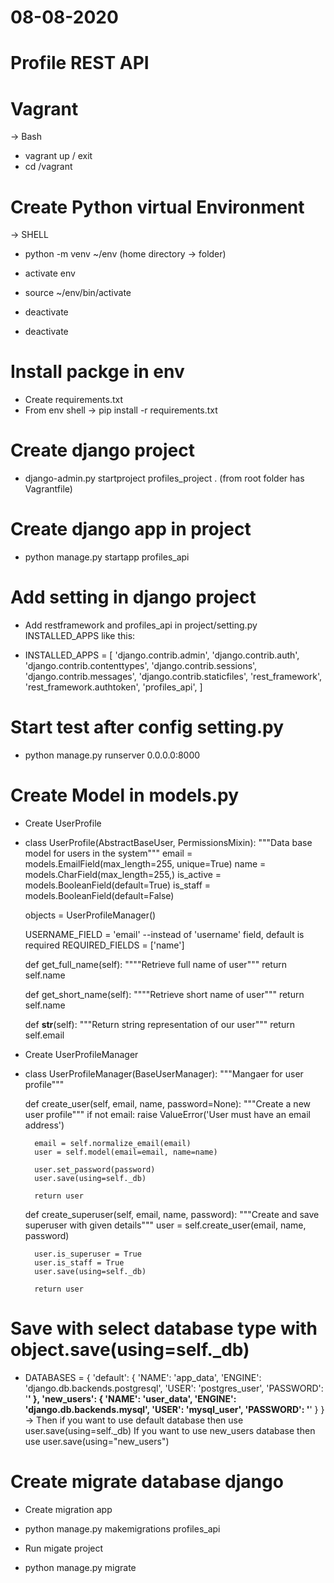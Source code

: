 # 08-08-2020
# Profile REST API

# Vagrant
-> Bash
- vagrant up / exit
- cd /vagrant

# Create Python virtual Environment
-> SHELL
- python -m venv ~/env (home directory -> folder)
+ activate env
- source ~/env/bin/activate
+ deactivate
- deactivate
# Install packge in env
- Create requirements.txt
- From env shell -> pip install -r requirements.txt
# Create django project
- django-admin.py startproject profiles_project . (from root folder has Vagrantfile)
# Create django app in project
- python manage.py startapp profiles_api
# Add setting in django project
+ Add restframework and profiles_api in project/setting.py INSTALLED_APPS like this:
- INSTALLED_APPS = [
    'django.contrib.admin',
    'django.contrib.auth',
    'django.contrib.contenttypes',
    'django.contrib.sessions',
    'django.contrib.messages',
    'django.contrib.staticfiles',
    'rest_framework',
    'rest_framework.authtoken',
    'profiles_api', 
]
# Start test after config setting.py
- python manage.py runserver 0.0.0.0:8000
# Create Model in models.py
+ Create UserProfile
- class UserProfile(AbstractBaseUser, PermissionsMixin):
    """Data base model for users in the system"""
    email = models.EmailField(max_length=255, unique=True)
    name = models.CharField(max_length=255,)
    is_active = models.BooleanField(default=True)
    is_staff = models.BooleanField(default=False)

    objects = UserProfileManager()

    USERNAME_FIELD = 'email' --instead of 'username' field, default is required
    REQUIRED_FIELDS = ['name']

    def get_full_name(self):
        """"Retrieve full name of user"""
        return self.name
    
    def get_short_name(self):
        """"Retrieve short name of user"""
        return self.name

    def __str__(self):
        """Return string representation of our user"""
        return self.email
+ Create UserProfileManager
- class UserProfileManager(BaseUserManager):
    """Mangaer for user profile"""

    def create_user(self, email, name, password=None):
        """Create a new user profile"""
        if not email:
            raise ValueError('User must have an email address')

        email = self.normalize_email(email)
        user = self.model(email=email, name=name)

        user.set_password(password)
        user.save(using=self._db)

        return user
    
    def create_superuser(self, email, name, password):
        """Create and save superuser with given details"""
        user = self.create_user(email, name, password)
        
        user.is_superuser = True
        user.is_staff = True
        user.save(using=self._db)

        return user
# Save with select database type with object.save(using=self._db)
+ DATABASES = {
    'default': {
        'NAME': 'app_data',
        'ENGINE': 'django.db.backends.postgresql',
        'USER': 'postgres_user',
        'PASSWORD': '****'
    },
    'new_users': {
        'NAME': 'user_data',
        'ENGINE': 'django.db.backends.mysql',
        'USER': 'mysql_user',
        'PASSWORD': '****'
    }
}
-> Then if you want to use default database then use user.save(using=self._db) If you want to use new_users database then use user.save(using="new_users")
# Create migrate database django
+ Create migration app
- python manage.py makemigrations profiles_api
+ Run migate project
- python manage.py migrate